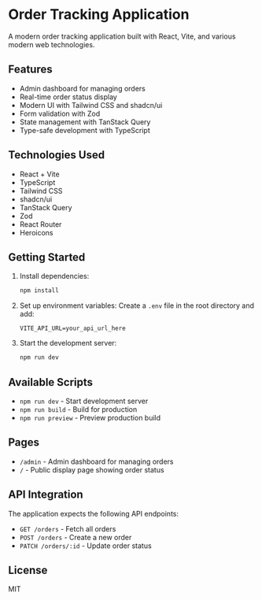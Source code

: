 # Order Tracking Application

A modern order tracking application built with React, Vite, and various modern web technologies.

## Features

- Admin dashboard for managing orders
- Real-time order status display
- Modern UI with Tailwind CSS and shadcn/ui
- Form validation with Zod
- State management with TanStack Query
- Type-safe development with TypeScript

## Technologies Used

- React + Vite
- TypeScript
- Tailwind CSS
- shadcn/ui
- TanStack Query
- Zod
- React Router
- Heroicons

## Getting Started

1. Install dependencies:
   ```bash
   npm install
   ```

2. Set up environment variables:
   Create a `.env` file in the root directory and add:
   ```
   VITE_API_URL=your_api_url_here
   ```

3. Start the development server:
   ```bash
   npm run dev
   ```

## Available Scripts

- `npm run dev` - Start development server
- `npm run build` - Build for production
- `npm run preview` - Preview production build

## Pages

- `/admin` - Admin dashboard for managing orders
- `/` - Public display page showing order status

## API Integration

The application expects the following API endpoints:

- `GET /orders` - Fetch all orders
- `POST /orders` - Create a new order
- `PATCH /orders/:id` - Update order status

## License

MIT
